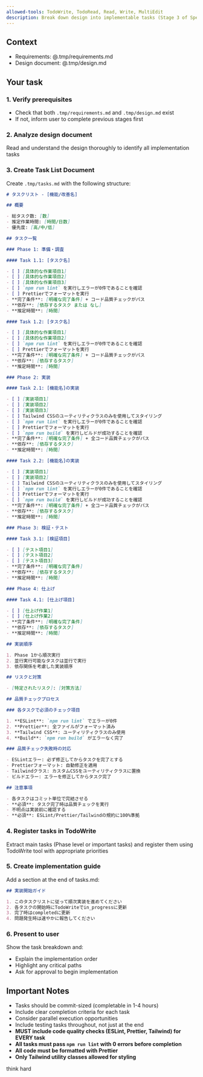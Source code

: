 ```yaml
---
allowed-tools: TodoWrite, TodoRead, Read, Write, MultiEdit
description: Break down design into implementable tasks (Stage 3 of Spec-Driven Development)
---
```


## Context

- Requirements: @.tmp/requirements.md
- Design document: @.tmp/design.md

## Your task

### 1. Verify prerequisites

- Check that both `.tmp/requirements.md` and `.tmp/design.md` exist
- If not, inform user to complete previous stages first

### 2. Analyze design document

Read and understand the design thoroughly to identify all implementation tasks

### 3. Create Task List Document

Create `.tmp/tasks.md` with the following structure:

```markdown
# タスクリスト - [機能/改善名]

## 概要

- 総タスク数: [数]
- 推定作業時間: [時間/日数]
- 優先度: [高/中/低]

## タスク一覧

### Phase 1: 準備・調査

#### Task 1.1: [タスク名]

- [ ] [具体的な作業項目1]
- [ ] [具体的な作業項目2]
- [ ] [具体的な作業項目3]
- [ ] `npm run lint` を実行しエラーが0件であることを確認
- [ ] Prettierでフォーマットを実行
- **完了条件**: [明確な完了条件] + コード品質チェックがパス
- **依存**: [依存するタスク または なし]
- **推定時間**: [時間]

#### Task 1.2: [タスク名]

- [ ] [具体的な作業項目1]
- [ ] [具体的な作業項目2]
- [ ] `npm run lint` を実行しエラーが0件であることを確認
- [ ] Prettierでフォーマットを実行
- **完了条件**: [明確な完了条件] + コード品質チェックがパス
- **依存**: [依存するタスク]
- **推定時間**: [時間]

### Phase 2: 実装

#### Task 2.1: [機能名]の実装

- [ ] [実装項目1]
- [ ] [実装項目2]
- [ ] [実装項目3]
- [ ] Tailwind CSSのユーティリティクラスのみを使用してスタイリング
- [ ] `npm run lint` を実行しエラーが0件であることを確認
- [ ] Prettierでフォーマットを実行
- [ ] `npm run build` を実行しビルドが成功することを確認
- **完了条件**: [明確な完了条件] + 全コード品質チェックがパス
- **依存**: [依存するタスク]
- **推定時間**: [時間]

#### Task 2.2: [機能名]の実装

- [ ] [実装項目1]
- [ ] [実装項目2]
- [ ] Tailwind CSSのユーティリティクラスのみを使用してスタイリング
- [ ] `npm run lint` を実行しエラーが0件であることを確認
- [ ] Prettierでフォーマットを実行
- [ ] `npm run build` を実行しビルドが成功することを確認
- **完了条件**: [明確な完了条件] + 全コード品質チェックがパス
- **依存**: [依存するタスク]
- **推定時間**: [時間]

### Phase 3: 検証・テスト

#### Task 3.1: [検証項目]

- [ ] [テスト項目1]
- [ ] [テスト項目2]
- [ ] [テスト項目3]
- **完了条件**: [明確な完了条件]
- **依存**: [依存するタスク]
- **推定時間**: [時間]

### Phase 4: 仕上げ

#### Task 4.1: [仕上げ項目]

- [ ] [仕上げ作業1]
- [ ] [仕上げ作業2]
- **完了条件**: [明確な完了条件]
- **依存**: [依存するタスク]
- **推定時間**: [時間]

## 実装順序

1. Phase 1から順次実行
2. 並行実行可能なタスクは並行で実行
3. 依存関係を考慮した実装順序

## リスクと対策

- [特定されたリスク]: [対策方法]

## 品質チェックプロセス

### 各タスクで必須のチェック項目

1. **ESLint**: `npm run lint` でエラーが0件
2. **Prettier**: 全ファイルがフォーマット済み
3. **Tailwind CSS**: ユーティリティクラスのみ使用
4. **Build**: `npm run build` がエラーなく完了

### 品質チェック失敗時の対応

- ESLintエラー: 必ず修正してからタスクを完了とする
- Prettierフォーマット: 自動修正を適用
- Tailwindクラス: カスタムCSSをユーティリティクラスに置換
- ビルドエラー: エラーを修正してからタスク完了

## 注意事項

- 各タスクはコミット単位で完結させる
- **必須**: タスク完了時は品質チェックを実行
- 不明点は実装前に確認する
- **必須**: ESLint/Prettier/Tailwindの規約に100%準拠
```

### 4. Register tasks in TodoWrite

Extract main tasks (Phase level or important tasks) and register them using TodoWrite tool with appropriate priorities

### 5. Create implementation guide

Add a section at the end of tasks.md:

```markdown
## 実装開始ガイド

1. このタスクリストに従って順次実装を進めてください
2. 各タスクの開始時にTodoWriteでin_progressに更新
3. 完了時はcompletedに更新
4. 問題発生時は速やかに報告してください
```

### 6. Present to user

Show the task breakdown and:

- Explain the implementation order
- Highlight any critical paths
- Ask for approval to begin implementation

## Important Notes

- Tasks should be commit-sized (completable in 1-4 hours)
- Include clear completion criteria for each task
- Consider parallel execution opportunities
- Include testing tasks throughout, not just at the end
- **MUST include code quality checks (ESLint, Prettier, Tailwind) for EVERY task**
- **All tasks must pass `npm run lint` with 0 errors before completion**
- **All code must be formatted with Prettier**
- **Only Tailwind utility classes allowed for styling**

think hard
